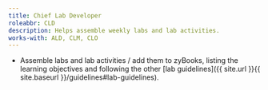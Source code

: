 ```yaml
---
title: Chief Lab Developer
roleabbr: CLD
description: Helps assemble weekly labs and lab activities.
works-with: ALD, CLM, CLO
---
```


* Assemble labs and lab activities / add them to zyBooks, listing the learning objectives and following the other [lab guidelines]({{ site.url }}{{ site.baseurl }}/guidelines#lab-guidelines).
